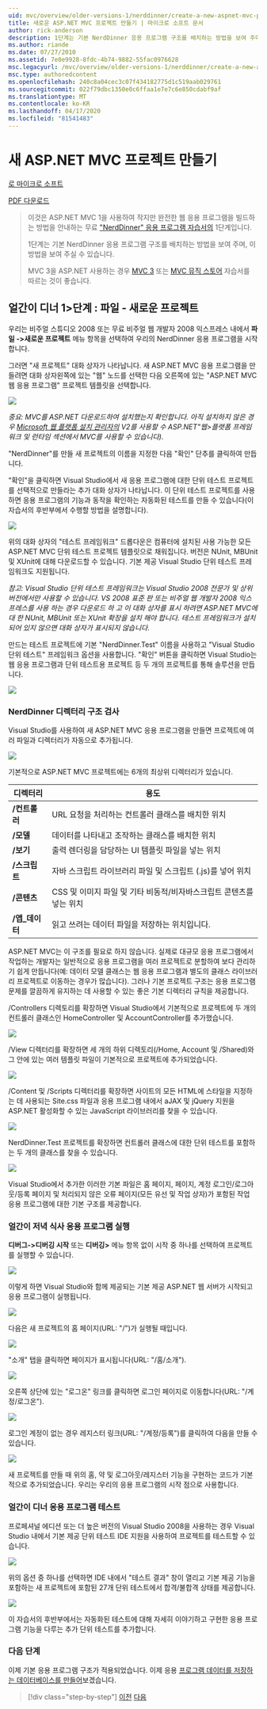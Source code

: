 ```yaml
---
uid: mvc/overview/older-versions-1/nerddinner/create-a-new-aspnet-mvc-project
title: 새로운 ASP.NET MVC 프로젝트 만들기 | 마이크로 소프트 문서
author: rick-anderson
description: 1단계는 기본 NerdDinner 응용 프로그램 구조를 배치하는 방법을 보여 주며, 이 방법을 보여 주실 수 있습니다.
ms.author: riande
ms.date: 07/27/2010
ms.assetid: 7e0e9928-8fdc-4b74-9882-55fac0976628
msc.legacyurl: /mvc/overview/older-versions-1/nerddinner/create-a-new-aspnet-mvc-project
msc.type: authoredcontent
ms.openlocfilehash: 240c8a04cec3c07f434182775d1c519aab029761
ms.sourcegitcommit: 022f79dbc1350e0c6ffaa1e7e7c6e850cdabf9af
ms.translationtype: MT
ms.contentlocale: ko-KR
ms.lasthandoff: 04/17/2020
ms.locfileid: "81541483"
---
```

# <a name="create-a-new-aspnet-mvc-project"></a>새 ASP.NET MVC 프로젝트 만들기

[로 마이크로 소프트](https://github.com/microsoft)

[PDF 다운로드](http://aspnetmvcbook.s3.amazonaws.com/aspnetmvc-nerdinner_v1.pdf)

> 이것은 ASP.NET MVC 1을 사용하여 작지만 완전한 웹 응용 프로그램을 빌드하는 방법을 안내하는 무료 ["NerdDinner" 응용 프로그램 자습서의](introducing-the-nerddinner-tutorial.md) 1단계입니다.
> 
> 1단계는 기본 NerdDinner 응용 프로그램 구조를 배치하는 방법을 보여 주며, 이 방법을 보여 주실 수 있습니다.
> 
> MVC 3을 ASP.NET 사용하는 경우 [MVC 3](../../older-versions/getting-started-with-aspnet-mvc3/cs/intro-to-aspnet-mvc-3.md) 또는 [MVC 뮤직 스토어](../../older-versions/mvc-music-store/mvc-music-store-part-1.md) 자습서를 따르는 것이 좋습니다.

## <a name="nerddinner-step-1-file-gtnew-project"></a>얼간이 디너 1&gt;단계 : 파일 - 새로운 프로젝트

우리는 비주얼 스튜디오 2008 또는 무료 비주얼 웹 개발자 2008 익스프레스 내에서 **파일 -&gt;새로운 프로젝트** 메뉴 항목을 선택하여 우리의 NerdDinner 응용 프로그램을 시작합니다.

그러면 "새 프로젝트" 대화 상자가 나타납니다. 새 ASP.NET MVC 응용 프로그램을 만들려면 대화 상자왼쪽에 있는 "웹" 노드를 선택한 다음 오른쪽에 있는 "ASP.NET MVC 웹 응용 프로그램" 프로젝트 템플릿을 선택합니다.

![](create-a-new-aspnet-mvc-project/_static/image1.png)

*중요: MVC를 ASP.NET 다운로드하여 설치했는지 확인합니다. 아직 설치하지 않은 경우 [Microsoft 웹 플랫폼 설치 관리자의](https://www.microsoft.com/web/downloads/platform.aspx) V2를 사용할 수 ASP.NET"웹&gt;플랫폼 프레임워크 및 런타임 섹션에서 MVC를 사용할 수 있습니다).*

"NerdDinner"를 만들 새 프로젝트의 이름을 지정한 다음 "확인" 단추를 클릭하여 만듭니다.

"확인"을 클릭하면 Visual Studio에서 새 응용 프로그램에 대한 단위 테스트 프로젝트를 선택적으로 만들라는 추가 대화 상자가 나타납니다. 이 단위 테스트 프로젝트를 사용하면 응용 프로그램의 기능과 동작을 확인하는 자동화된 테스트를 만들 수 있습니다(이 자습서의 후반부에서 수행할 방법을 설명합니다).

![](create-a-new-aspnet-mvc-project/_static/image2.png)

위의 대화 상자의 "테스트 프레임워크" 드롭다운은 컴퓨터에 설치된 사용 가능한 모든 ASP.NET MVC 단위 테스트 프로젝트 템플릿으로 채워집니다. 버전은 NUnit, MBUnit 및 XUnit에 대해 다운로드할 수 있습니다. 기본 제공 Visual Studio 단위 테스트 프레임워크도 지원됩니다.

*참고: Visual Studio 단위 테스트 프레임워크는 Visual Studio 2008 전문가 및 상위 버전에서만 사용할 수 있습니다. VS 2008 표준 판 또는 비주얼 웹 개발자 2008 익스프레스를 사용 하는 경우 다운로드 하 고 이 대화 상자를 표시 하려면 ASP.NET MVC에 대 한 NUnit, MBUnit 또는 XUnit 확장을 설치 해야 합니다. 테스트 프레임워크가 설치되어 있지 않으면 대화 상자가 표시되지 않습니다.*

만드는 테스트 프로젝트에 기본 "NerdDinner.Test" 이름을 사용하고 "Visual Studio 단위 테스트" 프레임워크 옵션을 사용합니다. "확인" 버튼을 클릭하면 Visual Studio는 웹 응용 프로그램과 단위 테스트용 프로젝트 등 두 개의 프로젝트를 통해 솔루션을 만듭니다.

![](create-a-new-aspnet-mvc-project/_static/image3.png)

### <a name="examining-the-nerddinner-directory-structure"></a>NerdDinner 디렉터리 구조 검사

Visual Studio를 사용하여 새 ASP.NET MVC 응용 프로그램을 만들면 프로젝트에 여러 파일과 디렉터리가 자동으로 추가됩니다.

![](create-a-new-aspnet-mvc-project/_static/image4.png)

기본적으로 ASP.NET MVC 프로젝트에는 6개의 최상위 디렉터리가 있습니다.

| **디렉터리** | **용도** |
| --- | --- |
| **/컨트롤러** | URL 요청을 처리하는 컨트롤러 클래스를 배치한 위치 |
| **/모델** | 데이터를 나타내고 조작하는 클래스를 배치한 위치 |
| **/보기** | 출력 렌더링을 담당하는 UI 템플릿 파일을 넣는 위치 |
| **/스크립트** | 자바 스크립트 라이브러리 파일 및 스크립트 (.js)를 넣어 위치 |
| **/콘텐츠** | CSS 및 이미지 파일 및 기타 비동적/비자바스크립트 콘텐츠를 넣는 위치 |
| **/앱\_데이터** | 읽고 쓰려는 데이터 파일을 저장하는 위치입니다. |

ASP.NET MVC는 이 구조를 필요로 하지 않습니다. 실제로 대규모 응용 프로그램에서 작업하는 개발자는 일반적으로 응용 프로그램을 여러 프로젝트로 분할하여 보다 관리하기 쉽게 만듭니다(예: 데이터 모델 클래스는 웹 응용 프로그램과 별도의 클래스 라이브러리 프로젝트로 이동하는 경우가 많습니다). 그러나 기본 프로젝트 구조는 응용 프로그램 문제를 깔끔하게 유지하는 데 사용할 수 있는 좋은 기본 디렉터리 규칙을 제공합니다.

/Controllers 디렉토리를 확장하면 Visual Studio에서 기본적으로 프로젝트에 두 개의 컨트롤러 클래스인 HomeController 및 AccountController를 추가했습니다.

![](create-a-new-aspnet-mvc-project/_static/image5.png)

/View 디렉터리를 확장하면 세 개의 하위 디렉토리(/Home, Account 및 /Shared)와 그 안에 있는 여러 템플릿 파일이 기본적으로 프로젝트에 추가되었습니다.

![](create-a-new-aspnet-mvc-project/_static/image6.png)

/Content 및 /Scripts 디렉터리를 확장하면 사이트의 모든 HTML에 스타일을 지정하는 데 사용되는 Site.css 파일과 응용 프로그램 내에서 aJAX 및 jQuery 지원을 ASP.NET 활성화할 수 있는 JavaScript 라이브러리를 찾을 수 있습니다.

![](create-a-new-aspnet-mvc-project/_static/image7.png)

NerdDinner.Test 프로젝트를 확장하면 컨트롤러 클래스에 대한 단위 테스트를 포함하는 두 개의 클래스를 찾을 수 있습니다.

![](create-a-new-aspnet-mvc-project/_static/image8.png)

Visual Studio에서 추가한 이러한 기본 파일은 홈 페이지, 페이지, 계정 로그인/로그아웃/등록 페이지 및 처리되지 않은 오류 페이지(모든 유선 및 작업 상자)가 포함된 작업 응용 프로그램에 대한 기본 구조를 제공합니다.

### <a name="running-the-nerddinner-application"></a>얼간이 저녁 식사 응용 프로그램 실행

**디버그-&gt;디버깅 시작** 또는 **디버깅&gt;** 메뉴 항목 없이 시작 중 하나를 선택하여 프로젝트를 실행할 수 있습니다.

![](create-a-new-aspnet-mvc-project/_static/image9.png)

이렇게 하면 Visual Studio와 함께 제공되는 기본 제공 ASP.NET 웹 서버가 시작되고 응용 프로그램이 실행됩니다.

![](create-a-new-aspnet-mvc-project/_static/image10.png)

다음은 새 프로젝트의 홈 페이지(URL: "/")가 실행될 때입니다.

![](create-a-new-aspnet-mvc-project/_static/image11.png)

"소개" 탭을 클릭하면 페이지가 표시됩니다(URL: "/홈/소개").

![](create-a-new-aspnet-mvc-project/_static/image12.png)

오른쪽 상단에 있는 "로그온" 링크를 클릭하면 로그인 페이지로 이동합니다(URL: "/계정/로그온").

![](create-a-new-aspnet-mvc-project/_static/image13.png)

로그인 계정이 없는 경우 레지스터 링크(URL: "/계정/등록")를 클릭하여 다음을 만들 수 있습니다.

![](create-a-new-aspnet-mvc-project/_static/image14.png)

새 프로젝트를 만들 때 위의 홈, 약 및 로그아웃/레지스터 기능을 구현하는 코드가 기본적으로 추가되었습니다. 우리는 우리의 응용 프로그램의 시작 점으로 사용합니다.

### <a name="testing-the-nerddinner-application"></a>얼간이 디너 응용 프로그램 테스트

프로페셔널 에디션 또는 더 높은 버전의 Visual Studio 2008을 사용하는 경우 Visual Studio 내에서 기본 제공 단위 테스트 IDE 지원을 사용하여 프로젝트를 테스트할 수 있습니다.

![](create-a-new-aspnet-mvc-project/_static/image15.png)

위의 옵션 중 하나를 선택하면 IDE 내에서 "테스트 결과" 창이 열리고 기본 제공 기능을 포함하는 새 프로젝트에 포함된 27개 단위 테스트에서 합격/불합격 상태를 제공합니다.

![](create-a-new-aspnet-mvc-project/_static/image16.png)

이 자습서의 후반부에서는 자동화된 테스트에 대해 자세히 이야기하고 구현한 응용 프로그램 기능을 다루는 추가 단위 테스트를 추가합니다.

### <a name="next-step"></a>다음 단계

이제 기본 응용 프로그램 구조가 적용되었습니다. 이제 응용 [프로그램 데이터를 저장하는 데이터베이스를 만들어](create-a-database.md)보겠습니다.

> [!div class="step-by-step"]
> [이전](introducing-the-nerddinner-tutorial.md)
> [다음](create-a-database.md)
